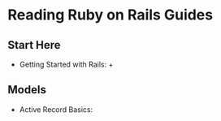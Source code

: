 # Reading Ruby on Rails Guides
## Start Here
* Getting Started with Rails: +

## Models
* Active Record Basics:
